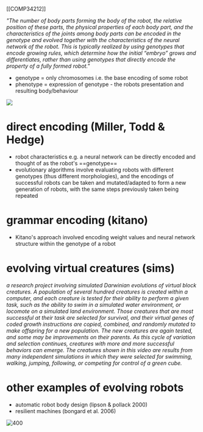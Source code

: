 [[COMP34212]]

*"The number of body parts forming the body of the robot, the relative position of these parts, the physical properties of each body part, and the characteristics of the joints among body parts can be encoded in the genotype and evolved together with the characteristics of the neural network of the robot. This is typically realized by using genotypes that encode growing rules, which determine how the initial “embryo” grows and differentiates, rather than using genotypes that directly encode the property of a fully formed robot."*

- genotype = only chromosomes i.e. the base encoding of some robot
- phenotype = expression of genotype - the robots presentation and resulting body/behaviour

![](https://i.imgur.com/lhSO1at.png)


# direct encoding (Miller, Todd & Hedge)

- robot characteristics e.g. a neural network can be directly encoded and thought of as the robot's ==genotype== 
- evolutionary algorithms involve evaluating robots with different genotypes (thus different morphologies), and the encodings of successful robots can be taken and mutated/adapted to form a new generation of robots, with the same steps previously taken being repeated 
# grammar encoding (kitano)

- Kitano's approach involved encoding weight values and neural network structure within the genotype of a robot

# evolving virtual creatures (sims)

*a research project involving simulated Darwinian evolutions of virtual block creatures. A population of several hundred creatures is created within a computer, and each creature is tested for their ability to perform a given task, such as the ability to swim in a simulated water environment, or locomote on a simulated land environment. Those creatures that are most successful at their task are selected for survival, and their virtual genes of coded growth instructions are copied, combined, and randomly mutated to make offspring for a new population. The new creatures are again tested, and some may be improvements on their parents. As this cycle of variation and selection continues, creatures with more and more successful behaviors can emerge. The creatures shown in this video are results from many independent simulations in which they were selected for swimming, walking, jumping, following, or competing for control of a green cube.*

# other examples of evolving robots

- automatic robot body design (lipson & pollack 2000)
- resilient machines (bongard et al. 2006)

![400](https://i.imgur.com/56gXWmc.png)
